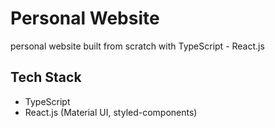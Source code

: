 # Personal Website

personal website built from scratch with TypeScript - React.js

## Tech Stack

- TypeScript
- React.js (Material UI, styled-components)
